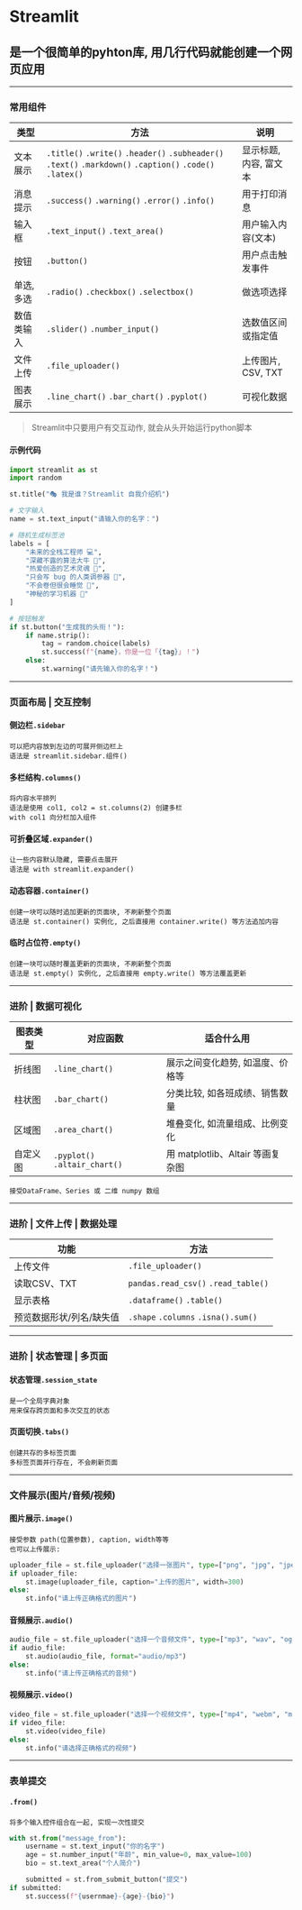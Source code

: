 # Streamlit
## 是一个很简单的pyhton库, 用几行代码就能创建一个网页应用

---

### 常用组件

| 类型 | 方法 | 说明 |
| --- | --- | ---| 
| 文本展示 | `.title()` `.write()` `.header()` `.subheader()` `.text()` `.markdown()` `.caption()` `.code()` `.latex()` | 显示标题, 内容, 富文本 |
| 消息提示 | `.success()` `.warning()` `.error()` `.info()` | 用于打印消息 |
| 输入框 | `.text_input()` `.text_area()` | 用户输入内容(文本) |
| 按钮 | `.button()` | 用户点击触发事件 |
| 单选, 多选 | `.radio()` `.checkbox()` `.selectbox()` | 做选项选择 |
| 数值类输入 | `.slider()` `.number_input()` | 选数值区间或指定值 |
| 文件上传 | `.file_uploader()` | 上传图片, CSV, TXT |
| 图表展示 | `.line_chart()` `.bar_chart()` `.pyplot()` | 可视化数据 |

>Streamlit中只要用户有交互动作, 就会从头开始运行python脚本

#### 示例代码
```python
import streamlit as st
import random

st.title("🎭 我是谁？Streamlit 自我介绍机")

# 文字输入
name = st.text_input("请输入你的名字：")

# 随机生成标签池
labels = [
    "未来的全栈工程师 💻",
    "深藏不露的算法大牛 🧠",
    "热爱创造的艺术灵魂 🎨",
    "只会写 bug 的人类调参器 🐞",
    "不会卷但很会睡觉 🛌",
    "神秘的学习机器 🤖"
]

# 按钮触发
if st.button("生成我的头衔！"):
    if name.strip():
        tag = random.choice(labels)
        st.success(f"{name}，你是一位「{tag}」！")
    else:
        st.warning("请先输入你的名字！")

```

---

### 页面布局 | 交互控制

#### 侧边栏`.sidebar`
    可以把内容放到左边的可展开侧边栏上
    语法是 streamlit.sidebar.组件()
#### 多栏结构`.columns()`
    将内容水平排列
    语法是使用 col1, col2 = st.columns(2) 创建多栏
    with col1 向分栏加入组件
#### 可折叠区域`.expander()`
    让一些内容默认隐藏, 需要点击展开
    语法是 with streamlit.expander()
#### 动态容器`.container()`
    创建一块可以随时追加更新的页面块, 不刷新整个页面
    语法是 st.container() 实例化, 之后直接用 container.write() 等方法追加内容
#### 临时占位符`.empty()`
    创建一块可以随时覆盖更新的页面块, 不刷新整个页面
    语法是 st.empty() 实例化, 之后直接用 empty.write() 等方法覆盖更新
---

### 进阶 | 数据可视化
| 图表类型 | 对应函数 | 适合什么用 |
| - | - | - |
| 折线图 | `.line_chart()` | 展示之间变化趋势, 如温度、价格等 |
| 柱状图 | `.bar_chart()` | 分类比较, 如各班成绩、销售数量 |
| 区域图 | `.area_chart()` | 堆叠变化, 如流量组成、比例变化 |
| 自定义图 | `.pyplot()` `.altair_chart()` | 用 matplotlib、Altair 等画复杂图 |

    接受DataFrame、Series 或 二维 numpy 数组

---

### 进阶 | 文件上传 | 数据处理

| 功能 | 方法 |
| - | - |
| 上传文件 | `.file_uploader()` |
| 读取CSV、TXT | `pandas.read_csv()` `.read_table()` |
| 显示表格 | `.dataframe()` `.table()` |
| 预览数据形状/列名/缺失值 | `.shape` `.columns` `.isna().sum()` |

---

### 进阶 | 状态管理 | 多页面

#### 状态管理`.session_state`
    是一个全局字典对象
    用来保存跨页面和多次交互的状态

#### 页面切换`.tabs()`
    创建共存的多标签页面
    多标签页面并行存在, 不会刷新页面

---

### 文件展示(图片/音频/视频)

#### 图片展示`.image()`
    接受参数 path(位置参数), caption, width等等
    也可以上传展示:
```python
uploader_file = st.file_uploader("选择一张图片", type=["png", "jpg", "jpeg"])
if uploader_file:
    st.image(uploader_file, caption="上传的图片", width=300)
else:
    st.info("请上传正确格式的图片")
```

#### 音频展示`.audio()`
```python
audio_file = st.file_uploader("选择一个音频文件", type=["mp3", "wav", "ogg"])
if audio_file:
    st.audio(audio_file, format="audio/mp3")
else:
    st.info("请上传正确格式的音频")
```

#### 视频展示`.video()`
```python
video_file = st.file_uploader("选择一个视频文件", type=["mp4", "webm", "mov"])
if video_file:
    st.video(video_file)
else:
    st.info("请选择正确格式的视频")
```

---

### 表单提交

#### `.from()`
    将多个输入控件组合在一起, 实现一次性提交
```python
with st.from("message_from"):
    username = st.text_input("你的名字")
    age = st.number_input("年龄", min_value=0, max_value=100)
    bio = st.text_area("个人简介")

    submitted = st.from_submit_button("提交")
if submitted:
    st.success(f"{usernmae}-{age}-{bio}")
```

